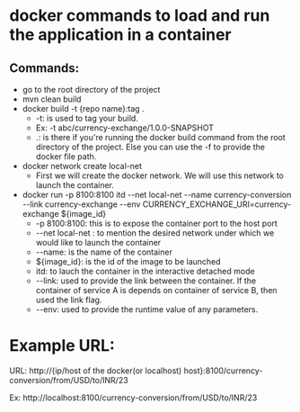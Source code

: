 # **docker commands to load and run the application in a container**

## Commands:
- go to the root directory of the project 
- mvn clean build
- docker build -t {repo name}:tag . <br />
  - -t: is used to tag your build.
  - Ex: -t abc/currency-exchange/1.0.0-SNAPSHOT
  - .: is there if you're running the docker build command from the root directory of the project. Else you can use the -f to provide the docker file path.
- docker network create local-net 
  - First we will create the docker network. We will use this network to launch the container.
- docker run -p 8100:8100 itd --net local-net --name currency-conversion --link currency-exchange --env CURRENCY_EXCHANGE_URI=currency-exchange ${image_id}
  - -p 8100:8100: this is to expose the container port to the host port
  - --net local-net : to mention the desired network under which we would like to launch the container
  - --name: is the name of the container
  - ${image_id}: is the id of the image to be launched
  - itd: to lauch the container in the interactive detached mode
  - --link: used to provide the link between the container. If the container of service A is depends on container of service B, then used the link flag.
  - --env: used to provide the runtime value of any parameters.

# Example URL:
URL: http://{ip/host of the docker(or localhost) host}:8100/currency-conversion/from/USD/to/INR/23

Ex: http://localhost:8100/currency-conversion/from/USD/to/INR/23
